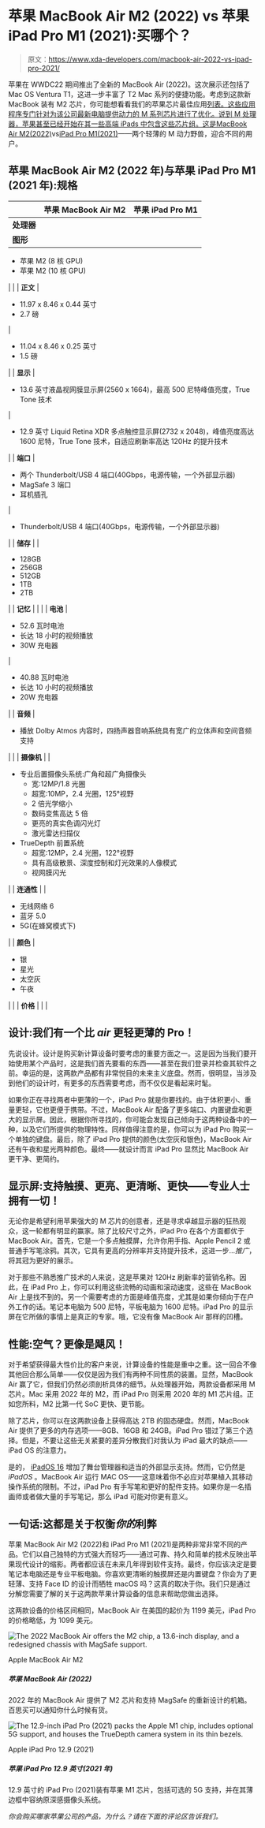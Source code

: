 # 苹果 MacBook Air M2 (2022) vs 苹果 iPad Pro M1 (2021):买哪个？

> 原文：<https://www.xda-developers.com/macbook-air-2022-vs-ipad-pro-2021/>

苹果在 WWDC22 期间推出了全新的 MacBook Air (2022)。这次展示还包括了 Mac OS Ventura T1，这进一步丰富了 T2 Mac 系列的便捷功能。考虑到这款新 MacBook 装有 M2 芯片，你可能想看看我们的苹果芯片最佳应用[列表。这些应用程序专门针对为该公司最新电脑提供动力的 M 系列芯片进行了优化。说到 M 处理器，苹果甚至已经开始在其一些高端 iPads 中包含这些芯片组。这是](https://www.xda-developers.com/best-apps-apple-silicon/)[MacBook Air M2(2022)](https://www.xda-developers.com/macbook-air-2022/)vs[iPad Pro M1(2021)](https://www.xda-developers.com/ipad-pro/)——两个轻薄的 M 动力野兽，迎合不同的用户。

## 苹果 MacBook Air M2 (2022 年)与苹果 iPad Pro M1 (2021 年):规格

|  | 苹果 MacBook Air M2 | 苹果 iPad Pro M1 |
| --- | --- | --- |
| **处理器** |  |  |
| **图形** | 

*   苹果 M2 (8 核 GPU)
*   苹果 M2 (10 核 GPU)

 |  |
| **正文** | 

*   11.97 x 8.46 x 0.44 英寸
*   2.7 磅

 | 

*   11.04 x 8.46 x 0.25 英寸
*   1.5 磅

 |
| **显示** | 

*   13.6 英寸液晶视网膜显示屏(2560 x 1664)，最高 500 尼特峰值亮度，True Tone 技术

 | 

*   12.9 英寸 Liquid Retina XDR 多点触控显示屏(2732 x 2048)，峰值亮度高达 1600 尼特，True Tone 技术，自适应刷新率高达 120Hz 的提升技术

 |
| **端口** | 

*   两个 Thunderbolt/USB 4 端口(40Gbps，电源传输，一个外部显示器)
*   MagSafe 3 端口
*   耳机插孔

 | 

*   Thunderbolt/USB 4 端口(40Gbps，电源传输，一个外部显示器)

 |
| **储存** |  | 

*   128GB
*   256GB
*   512GB
*   1TB
*   2TB

 |
| **记忆** |  |  |
| **电池** | 

*   52.6 瓦时电池
*   长达 18 小时的视频播放
*   30W 充电器

 | 

*   40.88 瓦时电池
*   长达 10 小时的视频播放
*   20W 充电器

 |
| **音频** | 

*   播放 Dolby Atmos 内容时，四扬声器音响系统具有宽广的立体声和空间音频支持

 |  |
| **摄像机** |  | 

*   专业后置摄像头系统:广角和超广角摄像头
    *   宽:12MP/1.8 光圈
    *   超宽:10MP，2.4 光圈，125°视野
    *   2 倍光学缩小
    *   数码变焦高达 5 倍
    *   更亮的真实色调闪光灯
    *   激光雷达扫描仪
*   TrueDepth 前置系统
    *   超宽:12MP，2.4 光圈，122°视野
    *   具有高级散景、深度控制和灯光效果的人像模式
    *   视网膜闪光

 |
| **连通性** |  | 

*   无线网络 6
*   蓝牙 5.0
*   5G(在蜂窝模式下)

 |
| **颜色** | 

*   银
*   星光
*   太空灰
*   午夜

 |  |
| **价格** |  |  |

## 设计:我们有一个比 *air* 更轻更薄的 Pro！

先说设计。设计是购买新计算设备时要考虑的重要方面之一。这是因为当我们要开始使用某个产品时，这是我们首先要看的东西——甚至在我们登录并检查其软件之前。幸运的是，这两款产品都有非常悦目的未来主义底盘。然而，很明显，当涉及到他们的设计时，有更多的东西需要考虑，而不仅仅是看起来时髦。

如果你正在寻找两者中更薄的一个，iPad Pro 就是你要找的。由于体积更小、重量更轻，它也更便于携带。不过，MacBook Air 配备了更多端口、内置键盘和更大的显示屏。因此，根据你所寻找的，你可能会发现自己倾向于这两种设备中的一种，以及它们所提供的物理特性。同样值得注意的是，你可以为 iPad Pro 购买一个单独的键盘。最后，除了 iPad Pro 提供的颜色(太空灰和银色)，MacBook Air 还有午夜和星光两种颜色。最终——就设计而言 iPad Pro 显然比 MacBook Air 更干净、更简约。

## 显示屏:支持触摸、更亮、更清晰、更快——专业人士拥有一切！

无论你是希望利用苹果强大的 M 芯片的创意者，还是寻求卓越显示器的狂热观众，这一轮都有明显的赢家。除了比较尺寸之外，iPad Pro 在各个方面都优于 MacBook Air。首先，它是一个多点触摸屏，允许你用手指、Apple Pencil 2 或普通手写笔涂鸦。其次，它具有更高的分辨率并支持提升技术，这进一步...*推广*，将其冠为更好的展示。

对于那些不熟悉推广技术的人来说，这是苹果对 120Hz 刷新率的营销名称。因此，在 iPad Pro 上，你可以利用这些流畅的动画和滚动速度，这些在 MacBook Air 上是找不到的。另一个需要考虑的方面是峰值亮度，尤其是如果你倾向于在户外工作的话。笔记本电脑为 500 尼特，平板电脑为 1600 尼特。iPad Pro 的显示屏在它所做的事情上是真正的专家。哦，它没有像 MacBook Air 那样的凹槽。

## 性能:空气？更像是飓风！

对于希望获得最大性价比的客户来说，计算设备的性能是重中之重。这一回合不像其他回合那么简单——仅仅是因为我们有两种不同性质的装置。显然，MacBook Air 赢了它，但我们仍然必须剖析具体的细节。从处理器开始，两款设备都采用 M 芯片。Mac 采用 2022 年的 M2，而 iPad Pro 则采用 2020 年的 M1 芯片组。正如您所料，M2 比第一代 SoC 更快、更节能。

除了芯片，你可以在这两款设备上获得高达 2TB 的固态硬盘。然而，MacBook Air 提供了更多的内存选项——8GB、16GB 和 24GB。iPad Pro 错过了第三个选择。但是，不要让这些无关紧要的差异分散我们对我认为 iPad 最大的缺点——iPad OS 的注意力。

是的， [iPadOS 16](https://www.xda-developers.com/ipados-16/) 增加了舞台管理器和适当的外部显示支持。然而，它仍然是 *iPadOS* 。MacBook Air 运行 MAC OS——这意味着你不必应对苹果植入其移动操作系统的限制。不过，iPad Pro 有手写笔和更好的配件支持。如果你是一名插画师或者做大量的手写笔记，那么 iPad 可能对你更有意义。

## 一句话:这都是关于权衡*你的*利弊

苹果 MacBook Air M2 (2022)和 iPad Pro M1 (2021)是两种非常非常不同的产品。它们以自己独特的方式强大而轻巧——通过可靠、持久和简单的技术反映出苹果现代设计的缩影。两者都应该在未来几年得到软件支持。最终，你应该决定是要笔记本电脑还是专业平板电脑。你喜欢更清晰的触摸屏还是内置键盘？你会为了更轻薄、支持 Face ID 的设计而牺牲 macOS 吗？这真的取决于你。我们只是通过分解您需要了解的关于这两款苹果计算设备的信息来帮助您做出选择。

这两款设备的价格区间相同，MacBook Air 在美国的起价为 1199 美元，iPad Pro 的价格略低，为 1099 美元。

 <picture>![The 2022 MacBook Air offers the M2 chip, a 13.6-inch display, and a redesigned chassis with MagSafe support.](img/9d1e9c592640f4841b437772ef7a64d2.png)</picture> 

Apple MacBook Air M2

##### 苹果 MacBook Air (2022)

2022 年的 MacBook Air 提供了 M2 芯片和支持 MagSafe 的重新设计的机箱。百思买可以通知你什么时候有货。

 <picture>![The 12.9-inch iPad Pro (2021) packs the Apple M1 chip, includes optional 5G support, and houses the TrueDepth camera system in its thin bezels.](img/3255a13102db2b97d523e869340dc0b5.png)</picture> 

Apple iPad Pro 12.9 (2021)

##### 苹果 iPad Pro 12.9 英寸(2021 年)

12.9 英寸的 iPad Pro (2021)装有苹果 M1 芯片，包括可选的 5G 支持，并在其薄边框中容纳原深感摄像头系统。

*你会购买哪家苹果公司的产品，为什么？请在下面的评论区告诉我们。*